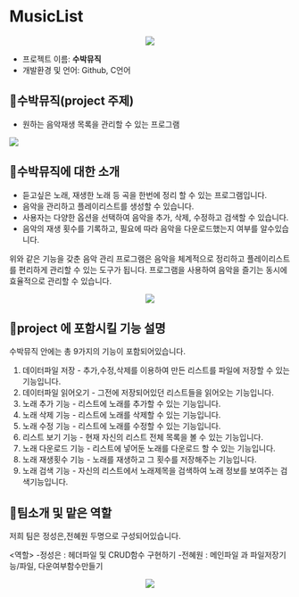 # MusicList

<div align="center">
<img src=https://user-images.githubusercontent.com/130717706/236620440-d2d8092e-1320-4af9-847d-459b8e52fc1d.png>

</div>

- 프로젝트 이름: **수박뮤직**
- 개발환경 및 언어: Github, C언어



## 🍉수박뮤직(project 주제)
- 원하는 음악재생 목록을 관리할 수 있는 프로그램

<img src=https://user-images.githubusercontent.com/130717706/236620135-eee0299b-cf95-4607-a03f-32987643fe44.png>


## 🍉수박뮤직에 대한 소개

- 듣고싶은 노래, 재생한 노래 등 곡을 한번에 정리 할 수 있는 프로그램입니다.
- 음악을 관리하고 플레이리스트를 생성할 수 있습니다.
- 사용자는 다양한 옵션을 선택하여 음악을 추가, 삭제, 수정하고 검색할 수 있습니다.
- 음악의 재생 횟수를 기록하고, 필요에 따라 음악을 다운로드했는지 여부를 알수있습니다.

위와 같은 기능을 갖춘 음악 관리 프로그램은 음악을 체계적으로 정리하고 플레이리스트를 편리하게 관리할 수 있는 도구가 됩니다. 프로그램을 사용하여 음악을 즐기는 동시에 효율적으로 관리할 수 있습니다.
<div align="center">
<img src=https://user-images.githubusercontent.com/130717706/236788474-e0dd2f20-8be0-4606-98ca-be6f7d1583b8.png>
</div>

## 🍉project 에 포함시킬 기능 설명

수박뮤직 안에는 총 9가지의 기능이 포함되어있습니다.

1. 데이터파일 저장 - 추가,수정,삭제를 이용하여 만든 리스트를 파일에 저장할 수 있는 기능입니다.      
2. 데이터파일 읽어오기 - 그전에 저장되어있던 리스트들을 읽어오는 기능입니다. 
3. 노래 추가 기능 - 리스트에 노래를 추가할 수 있는 기능입니다.       
4. 노래 삭제 기능 - 리스트에 노래를 삭제할 수 있는 기능입니다.      
5. 노래 수정 기능 - 리스트에 노래를 수정할 수 있는 기능입니다.
6. 리스트 보기 기능 - 현재 자신의 리스트 전체 목록을 볼 수 있는 기능입니다. 
7. 노래 다운로드 기능 - 리스트에 넣어둔 노래를 다운로드 할 수 있는 기능입니다. 
8. 노래 재생횟수 기능 - 노래를 재생하고 그 횟수를 저장해주는 기능입니다. 
9. 노래 검색 기능 - 자신의 리스트에서 노래제목을 검색하여 노래 정보를 보여주는 검색기능입니다. 


## 🍉팀소개 및 맡은 역할

저희 팀은 정성은,전혜원 두명으로 구성되어있습니다.

<역할>
-정성은 : 헤더파일 및 CRUD함수 구현하기
-전혜원 : 메인파일 과 파일저장기능/파일, 다운여부함수만들기

<div align="center">
<img src=https://user-images.githubusercontent.com/130717706/236789244-a2f91c35-8ebc-4366-a669-c0a366d3da09.png>

